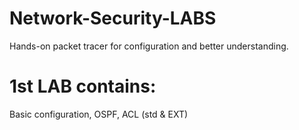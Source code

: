# Network-Security-LABS
Hands-on packet tracer for configuration and better understanding. 


# 1st LAB contains:
Basic configuration, OSPF, ACL (std & EXT)
